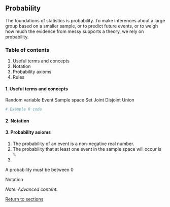 ## Probability

The foundations of statistics is probability. To make inferences about a large group based on a smaller sample, or to predict future events, or to weigh how much the evidence from messy supports a theory, we rely on probability.

### Table of contents
1. Useful terms and concepts
2. Notation
2. Probability axioms
4. Rules

#### 1. Useful terms and concepts

Random variable
Event
Sample space
Set
Joint
Disjoint
Union

```R
# Example R code
```

#### 2. Notation

#### 3. Probability axioms

1. The probability of an event is a non-negative real number.
2. The probability that at least one event in the sample space will occur is 1.
3. 

A probability must be
between 0

Notation

*Note: Advanced content.*

[Return to sections](C00_P002_Chapters.md)


